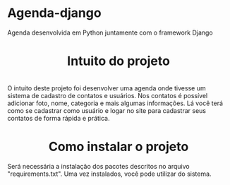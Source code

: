 # Agenda-django
Agenda desenvolvida em Python juntamente com o framework Django

<h1 align="center"> Intuito do projeto </h1>
<br>O intuito deste projeto foi desenvolver uma agenda onde tivesse um sistema de cadastro de contatos e usuários. Nos contatos é possível adicionar foto, nome, categoria
e mais algumas informações. Lá você terá como se cadastrar como usuário e logar no site para cadastrar seus contatos de forma rápida e prática.
</br>

<h1 align="center"> Como instalar o projeto </h1>
<p>Será necessária a instalação dos pacotes descritos no arquivo "requirements.txt". Uma vez instalados, você pode utilizar do sistema.</p>
